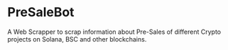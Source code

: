 # PreSaleBot
A Web Scrapper to scrap information about Pre-Sales of different Crypto projects on Solana, BSC and other blockchains. 
